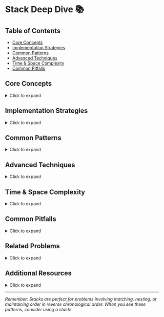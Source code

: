 # Stack Deep Dive 📚

## Table of Contents
- [Core Concepts](#core-concepts)
- [Implementation Strategies](#implementation-strategies)
- [Common Patterns](#common-patterns)
- [Advanced Techniques](#advanced-techniques)
- [Time & Space Complexity](#time--space-complexity)
- [Common Pitfalls](#common-pitfalls)

## Core Concepts
<details>
<summary>Click to expand</summary>

### Basic Stack Operations
```python
class Stack:
    def __init__(self):
        self.items = []
    
    def push(self, item):
        self.items.append(item)
    
    def pop(self):
        if not self.is_empty():
            return self.items.pop()
    
    def peek(self):
        if not self.is_empty():
            return self.items[-1]
    
    def is_empty(self):
        return len(self.items) == 0
```

### Key Properties
1. LIFO (Last In, First Out) structure
2. O(1) push and pop operations
3. Useful for tracking state and backtracking
4. Natural choice for nested structures
</details>

## Implementation Strategies
<details>
<summary>Click to expand</summary>

### 1. Basic Stack (List-based)
```python
def basic_stack_usage():
    stack = []
    
    # Push
    stack.append(item)
    
    # Pop
    if stack:
        item = stack.pop()
    
    # Peek
    if stack:
        top = stack[-1]
```

### 2. Monotonic Stack
```python
def monotonic_decreasing_stack(nums):
    stack = []  # (number, index)
    result = [0] * len(nums)
    
    for i, num in enumerate(nums):
        while stack and stack[-1][0] < num:
            prev_num, prev_idx = stack.pop()
            result[prev_idx] = i - prev_idx
        stack.append((num, i))
```

### 3. Two Stacks
```python
class TwoStackStructure:
    def __init__(self):
        self.main_stack = []
        self.aux_stack = []  # For min/max tracking
        
    def push(self, x):
        self.main_stack.append(x)
        if not self.aux_stack or x <= self.aux_stack[-1]:
            self.aux_stack.append(x)
            
    def pop(self):
        if self.main_stack:
            if self.main_stack[-1] == self.aux_stack[-1]:
                self.aux_stack.pop()
            return self.main_stack.pop()
```
</details>

## Common Patterns
<details>
<summary>Click to expand</summary>

### 1. Parentheses Matching
```python
def is_valid_parentheses(s):
    stack = []
    pairs = {')': '(', '}': '{', ']': '['}
    
    for char in s:
        if char in '({[':
            stack.append(char)
        elif char in ')}]':
            if not stack or stack.pop() != pairs[char]:
                return False
    return len(stack) == 0
```

### 2. Expression Evaluation
```python
def evaluate_rpn(tokens):
    stack = []
    operators = {
        '+': lambda x, y: x + y,
        '-': lambda x, y: x - y,
        '*': lambda x, y: x * y,
        '/': lambda x, y: int(x / y)
    }
    
    for token in tokens:
        if token in operators:
            b = stack.pop()
            a = stack.pop()
            stack.append(operators[token](a, b))
        else:
            stack.append(int(token))
            
    return stack[0]
```

### 3. Monotonic Stack Pattern
```python
def next_greater_element(nums):
    stack = []  # Indices
    result = [-1] * len(nums)
    
    for i in range(len(nums)):
        while stack and nums[stack[-1]] < nums[i]:
            prev_idx = stack.pop()
            result[prev_idx] = nums[i]
        stack.append(i)
        
    return result
```
</details>

## Advanced Techniques
<details>
<summary>Click to expand</summary>

### 1. Stack with Extra Info
```python
class MinStack:
    def __init__(self):
        self.stack = []  # (value, current_min)
        
    def push(self, val):
        curr_min = min(val, self.stack[-1][1] if self.stack else val)
        self.stack.append((val, curr_min))
        
    def pop(self):
        if self.stack:
            return self.stack.pop()[0]
            
    def top(self):
        if self.stack:
            return self.stack[-1][0]
            
    def getMin(self):
        if self.stack:
            return self.stack[-1][1]
```

### 2. Stack with Lazy Updates
```python
class LazyStack:
    def __init__(self):
        self.stack = []
        self.lazy_value = 0
        
    def push(self, x):
        self.stack.append((x, self.lazy_value))
        
    def increment(self, k, val):
        self.lazy_value += val
        
    def pop(self):
        if self.stack:
            x, old_lazy = self.stack.pop()
            return x + (self.lazy_value - old_lazy)
```

### 3. Iterative DFS using Stack
```python
def iterative_dfs(graph, start):
    stack = [(start, [])]  # (node, path)
    visited = set()
    
    while stack:
        node, path = stack.pop()
        if node not in visited:
            visited.add(node)
            path = path + [node]
            # Process node
            for neighbor in graph[node]:
                if neighbor not in visited:
                    stack.append((neighbor, path))
```
</details>

## Time & Space Complexity
<details>
<summary>Click to expand</summary>

### Basic Operations
| Operation | Time | Space |
|-----------|------|-------|
| Push | O(1) | O(1) |
| Pop | O(1) | O(1) |
| Peek | O(1) | O(1) |
| isEmpty | O(1) | O(1) |

### Special Cases
- MinStack operations: All O(1)
- Expression evaluation: O(n) time, O(n) space
- Monotonic stack: O(n) time, O(n) space
</details>

## Common Pitfalls
<details>
<summary>Click to expand</summary>

### 1. Stack Underflow
```python
# WRONG
value = stack.pop()  # Stack might be empty

# RIGHT
if stack:
    value = stack.pop()
```

### 2. Missing Edge Cases
```python
# WRONG - Doesn't handle empty string
def evaluate(s):
    stack = []
    for char in s:  # Will fail for s = ""

# RIGHT
def evaluate(s):
    if not s:
        return 0
    stack = []
```

### 3. Stack Cleanup
```python
# WRONG - Leftover items not checked
while i < len(tokens):
    # Process tokens
    
# RIGHT
while i < len(tokens):
    # Process tokens
if stack:  # Check remaining items
    # Handle remaining
```
</details>

## Related Problems
<details>
<summary>Click to expand</summary>

### Easy
- [20. Valid Parentheses](../20/README.md)
- [155. Min Stack](../155/README.md)

### Medium
- [150. Evaluate Reverse Polish Notation](../150/README.md)
- [739. Daily Temperatures](../739/README.md)
</details>

## Additional Resources
<details>
<summary>Click to expand</summary>

1. [Stack Data Structure](https://www.geeksforgeeks.org/stack-data-structure/)
2. [Monotonic Stack Patterns](https://leetcode.com/problems/daily-temperatures/discuss/109832/Java-Easy-AC-Solution-with-Stack)
3. [Expression Evaluation Guide](https://www.geeksforgeeks.org/expression-evaluation/)
</details>

---

*Remember: Stacks are perfect for problems involving matching, nesting, or maintaining order in reverse chronological order. When you see these patterns, consider using a stack!*
